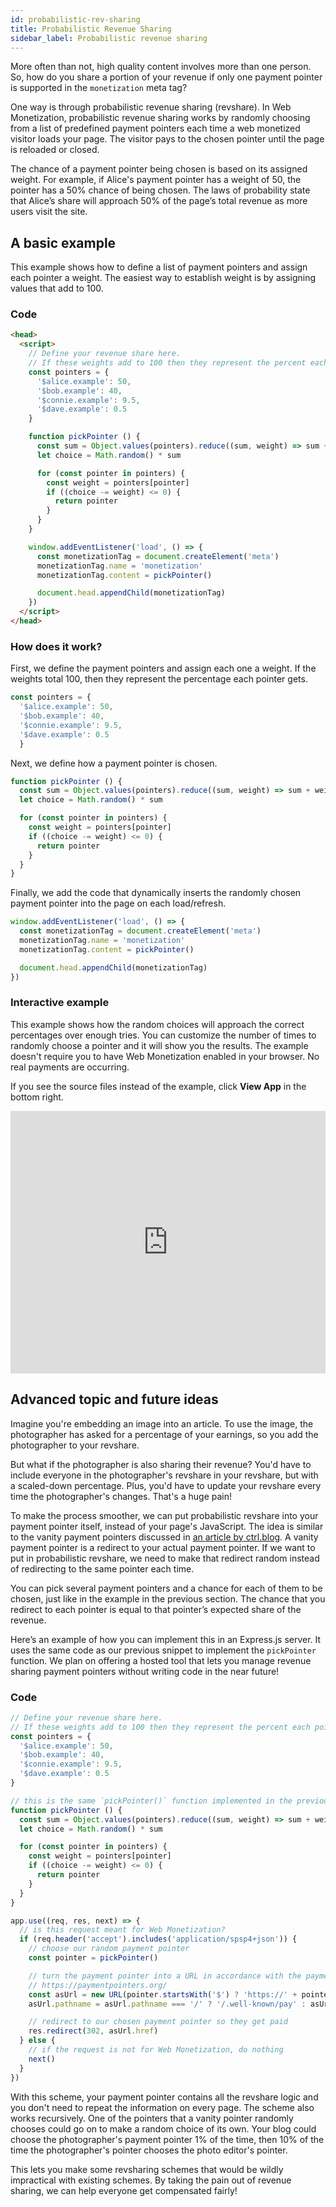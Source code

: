 ```yaml
---
id: probabilistic-rev-sharing
title: Probabilistic Revenue Sharing
sidebar_label: Probabilistic revenue sharing
---
```


More often than not, high quality content involves more than one person. So, how do you share a portion of your revenue if only one payment pointer is supported in the `monetization` meta tag?

One way is through probabilistic revenue sharing (revshare). In Web Monetization, probabilistic revenue sharing works by randomly choosing from a list of predefined payment pointers each time a web monetized visitor loads your page. The visitor pays to the chosen pointer until the page is reloaded or closed.

The chance of a payment pointer being chosen is based on its assigned weight. For example, if Alice's payment pointer has a weight of 50, the pointer has a 50% chance of being chosen. The laws of probability state that Alice’s share will approach 50% of the page’s total revenue as more users visit the site.

## A basic example

This example shows how to define a list of payment pointers and assign each pointer a weight. The easiest way to establish weight is by assigning values that add to 100.

### Code

```html
<head>
  <script>
    // Define your revenue share here.
    // If these weights add to 100 then they represent the percent each pointer gets.
    const pointers = {
      '$alice.example': 50,
      '$bob.example': 40,
      '$connie.example': 9.5,
      '$dave.example': 0.5
    }

    function pickPointer () {
      const sum = Object.values(pointers).reduce((sum, weight) => sum + weight, 0)
      let choice = Math.random() * sum

      for (const pointer in pointers) {
        const weight = pointers[pointer]
        if ((choice -= weight) <= 0) {
          return pointer
        }
      }
    }

    window.addEventListener('load', () => {
      const monetizationTag = document.createElement('meta')
      monetizationTag.name = 'monetization'
      monetizationTag.content = pickPointer()

      document.head.appendChild(monetizationTag)
    })
  </script>
</head>
```

### How does it work?

First, we define the payment pointers and assign each one a weight. If the weights total 100, then they represent the percentage each pointer gets.

```js
const pointers = {
  '$alice.example': 50,
  '$bob.example': 40,
  '$connie.example': 9.5,
  '$dave.example': 0.5
  }
```

Next, we define how a payment pointer is chosen.

```js
function pickPointer () {
  const sum = Object.values(pointers).reduce((sum, weight) => sum + weight, 0)
  let choice = Math.random() * sum

  for (const pointer in pointers) {
    const weight = pointers[pointer]
    if ((choice -= weight) <= 0) {
      return pointer
    }
  }
}
```

Finally, we add the code that dynamically inserts the randomly chosen payment pointer into the page on each load/refresh.

```js
window.addEventListener('load', () => {
  const monetizationTag = document.createElement('meta')
  monetizationTag.name = 'monetization'
  monetizationTag.content = pickPointer()

  document.head.appendChild(monetizationTag)
})
```

### Interactive example

This example shows how the random choices will approach the correct percentages over enough tries. You can customize the number of times to randomly choose a pointer and it will show you the results. The example doesn't require you to have Web Monetization enabled in your browser. No real payments are occurring.

If you see the source files instead of the example, click **View App** in the bottom right.

<div class="glitch-embed-wrap" style="height: 420px; width: 100%;">
  <iframe
    src="https://glitch.com/embed/#!/embed/probabalistic-revenue-share-experiment?path=README.md&previewSize=100"
    title="probabalistic-revenue-share-experiment on Glitch"
    allow="geolocation; microphone; camera; midi; vr; encrypted-media"
    style="height: 100%; width: 100%; border: 0;">
  </iframe>
</div>

## Advanced topic and future ideas

Imagine you're embedding an image into an article. To use the image, the photographer has asked for a percentage of your earnings, so you add the photographer to your revshare.

But what if the photographer is also sharing their revenue? You'd have to include everyone in the photographer's revshare in your revshare, but with a scaled-down percentage. Plus, you'd have to update your revshare every time the photographer's changes. That's a huge pain!

To make the process smoother, we can put probabilistic revshare into your payment pointer itself, instead of your page's JavaScript. The idea is similar to the vanity payment pointers discussed in [an article by ctrl.blog](https://www.ctrl.blog/entry/ilp-payment-pointer-redirects.html). A vanity payment pointer is a redirect to your actual payment pointer. If we want to put in probabilistic revshare, we need to make that redirect random instead of redirecting to the same pointer each time.

You can pick several payment pointers and a chance for each of them to be chosen, just like in the example in the previous section. The chance that you redirect to each pointer is equal to that pointer’s expected share of the revenue.

Here’s an example of how you can implement this in an Express.js server. It uses the same code as our previous snippet to implement the `pickPointer` function. We plan on offering a hosted tool that lets you manage revenue sharing payment pointers without writing code in the near future!

### Code

```js
// Define your revenue share here.
// If these weights add to 100 then they represent the percent each pointer gets.
const pointers = {
  '$alice.example': 50,
  '$bob.example': 40,
  '$connie.example': 9.5,
  '$dave.example': 0.5
}

// this is the same `pickPointer()` function implemented in the previous snippet
function pickPointer () {
  const sum = Object.values(pointers).reduce((sum, weight) => sum + weight, 0)
  let choice = Math.random() * sum

  for (const pointer in pointers) {
    const weight = pointers[pointer]
    if ((choice -= weight) <= 0) {
      return pointer
    }
  }
}

app.use((req, res, next) => {
  // is this request meant for Web Monetization?
  if (req.header('accept').includes('application/spsp4+json')) {
    // choose our random payment pointer
    const pointer = pickPointer()

    // turn the payment pointer into a URL in accordance with the payment pointer spec
    // https://paymentpointers.org/
    const asUrl = new URL(pointer.startsWith('$') ? 'https://' + pointer.substring(1) : pointer)
    asUrl.pathname = asUrl.pathname === '/' ? '/.well-known/pay' : asUrl.pathname

    // redirect to our chosen payment pointer so they get paid
    res.redirect(302, asUrl.href)
  } else {
    // if the request is not for Web Monetization, do nothing
    next()
  }
})
```

With this scheme, your payment pointer contains all the revshare logic and you don't need to repeat the information on every page. The scheme also works recursively. One of the pointers that a vanity pointer randomly chooses could go on to make a random choice of its own. Your blog could choose the photographer's payment pointer 1% of the time, then 10% of the time the photographer's pointer chooses the photo editor's pointer.

This lets you make some revsharing schemes that would be wildly impractical with existing schemes. By taking the pain out of revenue sharing, we can help everyone get compensated fairly!
